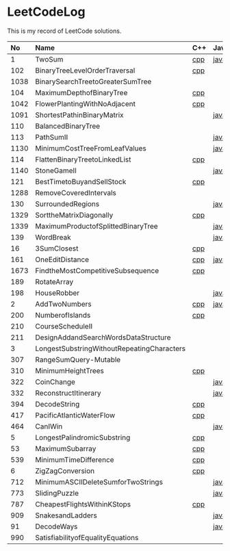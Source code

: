 
LeetCodeLog
===========
  
  
This is my record of LeetCode solutions.  

|No|Name|C++|Java|JavaScript|Python|Rust|
| :--- | :--- | :--- | :--- | :--- | :--- | :--- |
|1|TwoSum|[cpp](src\1.TwoSum\1.cpp)|[java](src\1.TwoSum\1.java)|[js](src\1.TwoSum\1.js)|[py](src\1.TwoSum\1.py)|[rs](src\1.TwoSum\1.rs)|
|102|BinaryTreeLevelOrderTraversal|[cpp](src\102.BinaryTreeLevelOrderTraversal\102.cpp)|||||
|1038|BinarySearchTreetoGreaterSumTree||||[py](src\1038.BinarySearchTreetoGreaterSumTree\1038.py)||
|104|MaximumDepthofBinaryTree|[cpp](src\104.MaximumDepthofBinaryTree\104.cpp)|||||
|1042|FlowerPlantingWithNoAdjacent|[cpp](src\1042.FlowerPlantingWithNoAdjacent\1042.cpp)|||||
|1091|ShortestPathinBinaryMatrix||[java](src\1091.ShortestPathinBinaryMatrix\1091.java)||||
|110|BalancedBinaryTree||||[py](src\110.BalancedBinaryTree\110.py)||
|113|PathSumII||[java](src\113.PathSumII\113.java)||||
|1130|MinimumCostTreeFromLeafValues||[java](src\1130.MinimumCostTreeFromLeafValues\1130.java)||||
|114|FlattenBinaryTreetoLinkedList|[cpp](src\114.FlattenBinaryTreetoLinkedList\114.cpp)|||||
|1140|StoneGameII||[java](src\1140.StoneGameII\1140.java)||||
|121|BestTimetoBuyandSellStock|[cpp](src\121.BestTimetoBuyandSellStock\121.cpp)||[js](src\121.BestTimetoBuyandSellStock\121.js)|[py](src\121.BestTimetoBuyandSellStock\121.py)|[rs](src\121.BestTimetoBuyandSellStock\121.rs)|
|1288|RemoveCoveredIntervals||||[py](src\1288.RemoveCoveredIntervals\1288.py)||
|130|SurroundedRegions||[java](src\130.SurroundedRegions\130.java)||||
|1329|SorttheMatrixDiagonally|[cpp](src\1329.SorttheMatrixDiagonally\1329.cpp)|||||
|1339|MaximumProductofSplittedBinaryTree||[java](src\1339.MaximumProductofSplittedBinaryTree\1339.java)||||
|139|WordBreak||[java](src\139.WordBreak\139.java)||||
|16|3SumClosest|[cpp](src\16.3SumClosest\16.cpp)|||||
|161|OneEditDistance|[cpp](src\161.OneEditDistance\161.cpp)|[java](src\161.OneEditDistance\161.java)||[py](src\161.OneEditDistance\161.py)||
|1673|FindtheMostCompetitiveSubsequence|[cpp](src\1673.FindtheMostCompetitiveSubsequence\1673.cpp)|||||
|189|RotateArray||||[py](src\189.RotateArray\189.py)||
|198|HouseRobber||[java](src\198.HouseRobber\198.java)||||
|2|AddTwoNumbers|[cpp](src\2.AddTwoNumbers\2.cpp)|[java](src\2.AddTwoNumbers\2.java)||[py](src\2.AddTwoNumbers\2.py)||
|200|NumberofIslands|[cpp](src\200.NumberofIslands\200.cpp)||[js](src\200.NumberofIslands\200.js)|[py](src\200.NumberofIslands\200.py)|[rs](src\200.NumberofIslands\200.rs)|
|210|CourseScheduleII||||[py](src\210.CourseScheduleII\210.py)||
|211|DesignAddandSearchWordsDataStructure||||[py](src\211.DesignAddandSearchWordsDataStructure\211.py)||
|3|LongestSubstringWithoutRepeatingCharacters||||||
|307|RangeSumQuery-Mutable||||[py](src\307.RangeSumQuery-Mutable\307.py)||
|310|MinimumHeightTrees|[cpp](src\310.MinimumHeightTrees\310.cpp)|||||
|322|CoinChange||[java](src\322.CoinChange\322.java)||||
|332|ReconstructItinerary||[java](src\332.ReconstructItinerary\332.java)||||
|394|DecodeString|[cpp](src\394.DecodeString\394.cpp)|||[py](src\394.DecodeString\394.py)||
|417|PacificAtlanticWaterFlow|[cpp](src\417.PacificAtlanticWaterFlow\417.cpp)|||||
|464|CanIWin||[java](src\464.CanIWin\464.java)||||
|5|LongestPalindromicSubstring|[cpp](src\5.LongestPalindromicSubstring\5.cpp)|||||
|53|MaximumSubarray|[cpp](src\53.MaximumSubarray\53.cpp)|||||
|539|MinimumTimeDifference|[cpp](src\539.MinimumTimeDifference\539.cpp)|||[py](src\539.MinimumTimeDifference\539.py)||
|6|ZigZagConversion|[cpp](src\6.ZigZagConversion\6.cpp)|||||
|712|MinimumASCIIDeleteSumforTwoStrings||[java](src\712.MinimumASCIIDeleteSumforTwoStrings\712.java)||||
|773|SlidingPuzzle||[java](src\773.SlidingPuzzle\773.java)||||
|787|CheapestFlightsWithinKStops|[cpp](src\787.CheapestFlightsWithinKStops\787.cpp)|||||
|909|SnakesandLadders||[java](src\909.SnakesandLadders\909.java)||||
|91|DecodeWays||[java](src\91.DecodeWays\91.java)||||
|990|SatisfiabilityofEqualityEquations||||[py](src\990.SatisfiabilityofEqualityEquations\990.py)||
